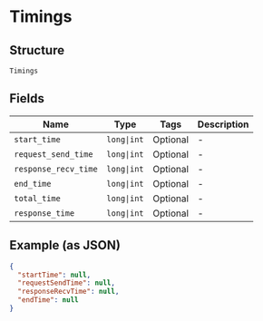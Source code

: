 
# Timings

## Structure

`Timings`

## Fields

| Name | Type | Tags | Description |
|  --- | --- | --- | --- |
| `start_time` | `long\|int` | Optional | - |
| `request_send_time` | `long\|int` | Optional | - |
| `response_recv_time` | `long\|int` | Optional | - |
| `end_time` | `long\|int` | Optional | - |
| `total_time` | `long\|int` | Optional | - |
| `response_time` | `long\|int` | Optional | - |

## Example (as JSON)

```json
{
  "startTime": null,
  "requestSendTime": null,
  "responseRecvTime": null,
  "endTime": null
}
```

